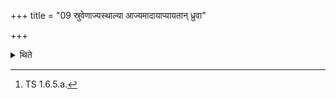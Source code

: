 +++
title = "09 स्रुवेणाज्यस्थाल्या आज्यमादायाप्यायतान् ध्रुवा"

+++

<details><summary>थिते</summary>

9. Having taken ghee from the ghee-pot by means of the spoon, with āpyāyataṁ dhruvā ghr̥tena...[^1] he replenishes the Dhruvā after having each time taken ghee (from the Dhruvā). This is a general rule (applicable to all cases of taking ghee from the Dhruvā).  

[^1]: TS 1.6.5.a.
</details>
